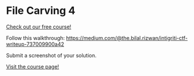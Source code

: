 # File Carving 4

[Check out our free course!](https://academy.hoppersroppers.org/mod/page/view.php?id=576)

Follow this walkthrough: <https://medium.com/@the.bilal.rizwan/intigriti-ctf-writeup-737009900a42>

Submit a screenshot of your solution. 


[Visit the course page!](https://academy.hoppersroppers.org/mod/assign/view.php?id=576)
 